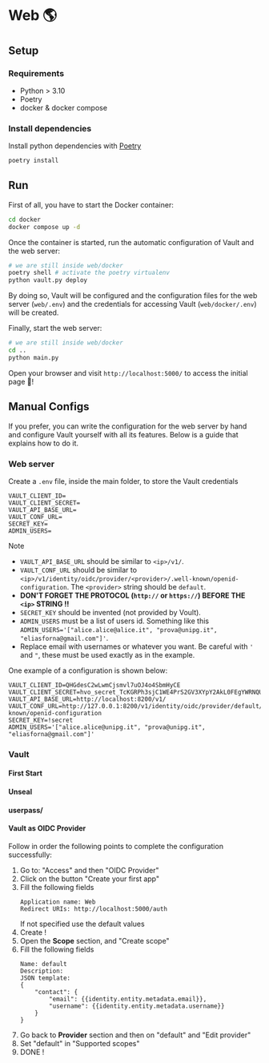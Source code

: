 # Web 🌎

## Setup

### Requirements

- Python > 3.10 
- Poetry
- docker & docker compose

### Install dependencies

Install python dependencies with [Poetry](https://python-poetry.org/)

```bash
poetry install
```

## Run

First of all, you have to start the Docker container:

```bash
cd docker
docker compose up -d
```

Once the container is started, run the automatic configuration of Vault and the web server:

```bash
# we are still inside web/docker
poetry shell # activate the poetry virtualenv
python vault.py deploy
```

By doing so, Vault will be configured and the configuration files for the web server (`web/.env`) and
the credentials for accessing Vault (`web/docker/.env`) will be created.

Finally, start the web server:

```bash
# we are still inside web/docker
cd ..
python main.py
```

Open your browser and visit `http://localhost:5000/` to access the initial page 🚀!


## Manual Configs

If you prefer, you can write the configuration for the web server by hand and configure Vault yourself with all its features.
Below is a guide that explains how to do it.

### Web server

Create a `.env` file, inside the main folder, to store the Vault credentials

```
VAULT_CLIENT_ID=
VAULT_CLIENT_SECRET=
VAULT_API_BASE_URL=
VAULT_CONF_URL=
SECRET_KEY=
ADMIN_USERS=
```

> [!NOTE]
> - `VAULT_API_BASE_URL` should be similar to `<ip>/v1/`.
> - `VAULT_CONF_URL` should be similar to `<ip>/v1/identity/oidc/provider/<provider>/.well-known/openid-configuration`. The `<provider>` string should be `default`.
> - **DON'T FORGET THE PROTOCOL (`http://` or `https://`) BEFORE THE `<ip>` STRING !!**
> - `SECRET_KEY` should be invented (not provided by Voult).
> - `ADMIN_USERS` must be a list of users id. Something like this `ADMIN_USERS='["alice.alice@alice.it", "prova@unipg.it", "eliasforna@gmail.com"]'`.
> - Replace email with usernames or whatever you want. Be careful with `'` and `"`, these must be used exactly as in the example.

One example of a configuration is shown below:

```
VAULT_CLIENT_ID=QHGdesC2wLwmCjsmvl7uOJ4o4SbmHyCE
VAULT_CLIENT_SECRET=hvo_secret_TcKGRPh3sjC1WE4PrS2GV3XYpY2AkL0FEgYWRNQUPw7rLTYSS3Psei1oCfQFOeZg
VAULT_API_BASE_URL=http://localhost:8200/v1/
VAULT_CONF_URL=http://127.0.0.1:8200/v1/identity/oidc/provider/default/.well-known/openid-configuration
SECRET_KEY=!secret
ADMIN_USERS='["alice.alice@unipg.it", "prova@unipg.it", "eliasforna@gmail.com"]'
```

### Vault

#### First Start

#### Unseal

#### userpass/

#### Vault as OIDC Provider

Follow in order the following points to complete the configuration successfully:

1. Go to: "Access" and then "OIDC Provider"
1. Click on the button "Create your first app"
1. Fill the following fields
    ```
    Application name: Web
    Redirect URIs: http://localhost:5000/auth
    ```
    If not specified use the default values
1. Create !
1. Open the **Scope** section, and "Create scope"
1. Fill the following fields
    ```
    Name: default
    Description:
    JSON template: 
    {
        "contact": {
            "email": {{identity.entity.metadata.email}},
            "username": {{identity.entity.metadata.username}}
        }
    }
    ```
1. Go back to **Provider** section and then on "default" and "Edit provider"
1. Set "default" in "Supported scopes"
1. DONE !
